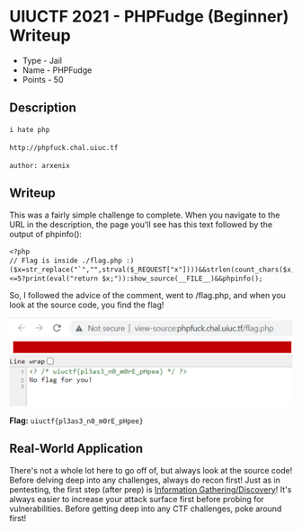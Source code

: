 # UIUCTF 2021 - PHPFudge (Beginner) Writeup
* Type - Jail
* Name - PHPFudge
* Points - 50

## Description
```
i hate php

http://phpfuck.chal.uiuc.tf

author: arxenix
```

## Writeup
This was a fairly simple challenge to complete. When you navigate to the URL in the description, the page you'll see has this text followed by the output of phpinfo():

```
<?php
// Flag is inside ./flag.php :)
($x=str_replace("`","",strval($_REQUEST["x"])))&&strlen(count_chars($x,3))<=5?print(eval("return $x;")):show_source(__FILE__)&&phpinfo();
```

So, I followed the advice of the comment, went to /flag.php, and when you look at the source code, you find the flag!

<img src="phpflag.png" width="600px">

**Flag:** `uiuctf{pl3as3_n0_m0rE_pHpee}`

## Real-World Application
There's not a whole lot here to go off of, but always look at the source code! Before delving deep into any challenges, always do recon first! Just as in pentesting, the first step (after prep) is [Information Gathering/Discovery](https://www.coresecurity.com/blog/six-stages-penetration-testing)! It's always easier to increase your attack surface first before probing for vulnerabilities. Before getting deep into any CTF challenges, poke around first!